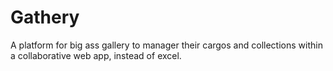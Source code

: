 # Gathery
A platform for big ass gallery to manager their cargos and collections within a collaborative web app, instead of excel.
